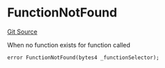 # FunctionNotFound
[Git Source](https://github.com/thrackle-io/rules-engine/blob/5dd4d5c11842d5927a5d94b280633ba0762dc45b/src/client/token/handler/diamond/HandlerDiamond.sol)

When no function exists for function called


```solidity
error FunctionNotFound(bytes4 _functionSelector);
```


